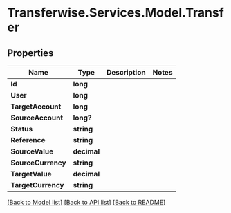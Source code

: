 # Transferwise.Services.Model.Transfer
## Properties

Name | Type | Description | Notes
------------ | ------------- | ------------- | -------------
**Id** | **long** |  | 
**User** | **long** |  | 
**TargetAccount** | **long** |  | 
**SourceAccount** | **long?** |  | 
**Status** | **string** |  | 
**Reference** | **string** |  | 
**SourceValue** | **decimal** |  | 
**SourceCurrency** | **string** |  | 
**TargetValue** | **decimal** |  | 
**TargetCurrency** | **string** |  | 

[[Back to Model list]](../README.md#documentation-for-models) [[Back to API list]](../README.md#documentation-for-api-endpoints) [[Back to README]](../README.md)

